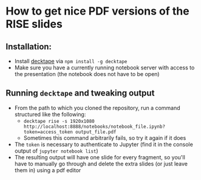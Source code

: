 # How to get nice PDF versions of the RISE slides

## Installation:

* Install [decktape](https://github.com/astefanutti/decktape) via `npm install -g decktape`
* Make sure you have a currently running notebook server with access to the presentation (the notebook does not have to be open)

## Running `decktape` and tweaking output

* From the path to which you cloned the repository, run a command structured like the following:
  * `decktape rise -s 1920x1080 http://localhost:8888/notebooks/notebook_file.ipynb?token=access_token output_file.pdf`
  * Sometimes this command arbitrarily fails, so try it again if it does
* The `token` is necessary to authenticate to Jupyter (find it in the console output of `jupyter notebook list`)
* The resulting output will have one slide for every fragment, so you'll have to manually go through and delete the extra slides (or just leave them in) using a pdf editor
